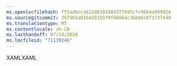 ```yaml
---
ms.openlocfilehash: ff5adbcca612d030180437f495c7c9664a999d24
ms.sourcegitcommit: 397961a0164281b579f68064c3bb66c071f374d9
ms.translationtype: MT
ms.contentlocale: zh-CN
ms.lasthandoff: 07/14/2020
ms.locfileid: "71139246"
---
```

<span data-ttu-id="fba27-101">XAML</span><span class="sxs-lookup"><span data-stu-id="fba27-101">XAML</span></span>